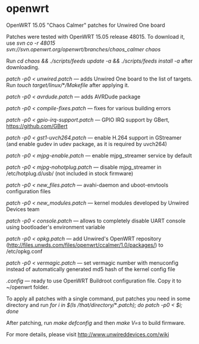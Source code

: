 # openwrt
OpenWRT 15.05 "Chaos Calmer" patches for Unwired One board

Patches were tested with OpenWRT 15.05 release 48015. To download it, use *svn co -r 48015 svn://svn.openwrt.org/openwrt/branches/chaos_calmer chaos*

Run *cd chaos && ./scripts/feeds update -a && ./scripts/feeds install -a* after downloading.

*patch -p0 &lt; unwired.patch* — adds Unwired One board to the list of targets. Run *touch target/linux/***/Makefile* after applying it.

*patch -p0 &lt; avrdude.patch* — adds AVRDude package

*patch -p0 &lt; compile-fixes.patch* — fixes for various building errors

*patch -p0 &lt; gpio-irq-support.patch* — GPIO IRQ support by GBert, https://github.com/GBert

*patch -p0 &lt; gst1-uvch264.patch* — enable H.264 support in GStreamer (and enable gudev in udev package, as it is required by uvch264)

*patch -p0 &lt; mjpg-enable.patch* — enable mjpg_streamer service by default

*patch -p0 &lt; mjpg-nohotplug.patch* — disable mjpg_streamer in /etc/hotplug.d/usb/ (not included in stock firmware)

*patch -p0 &lt; new_files.patch* — avahi-daemon and uboot-envtools configuration files

*patch -p0 &lt; new_modules.patch* — kernel modules developed by Unwired Devices team

*patch -p0 &lt; console.patch* — allows to completely disable UART console using bootloader's environment variable

*patch -p0 &lt; opkg.patch* — add Unwired's OpenWRT repository (http://files.unwds.com/files/openwrt/ccalmer/1.0/packages/) to /etc/opkg.conf

*patch -p0 &lt; vermagic.patch* — set vermagic number with menuconfig instead of automatically generated md5 hash of the kernel config file

*.config* — ready to use OpenWRT Buildroot configuration file. Copy it to ~/openwrt folder.

To apply all patches with a single command, put patches you need in some directory and run *for i in $(ls /that/directory/***.patch); do patch -p0 < $i; done*

After patching, run *make defconfig* and then *make V=s* to build firmware.

For more details, please visit http://www.unwireddevices.com/wiki
